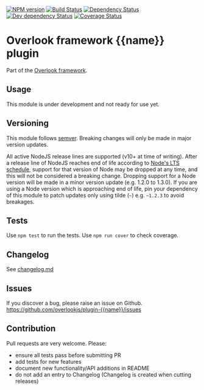 [![NPM version](https://img.shields.io/npm/v/@overlook/plugin-{{name}}.svg)](https://www.npmjs.com/package/@overlook/plugin-{{name}})
[![Build Status](https://img.shields.io/travis/overlookjs/plugin-{{name}}/master.svg)](https://travis-ci.org/overlookjs/plugin-{{name}})
[![Dependency Status](https://img.shields.io/david/overlookjs/plugin-{{name}}.svg)](https://david-dm.org/overlookjs/plugin-{{name}})
[![Dev dependency Status](https://img.shields.io/david/dev/overlookjs/plugin-{{name}}.svg)](https://david-dm.org/overlookjs/plugin-{{name}})
[![Coverage Status](https://img.shields.io/coveralls/overlookjs/plugin-{{name}}/master.svg)](https://coveralls.io/r/overlookjs/plugin-{{name}})

# Overlook framework {{name}} plugin

Part of the [Overlook framework](https://overlookjs.github.io/).

## Usage

This module is under development and not ready for use yet.

## Versioning

This module follows [semver](https://semver.org/). Breaking changes will only be made in major version updates.

All active NodeJS release lines are supported (v10+ at time of writing). After a release line of NodeJS reaches end of life according to [Node's LTS schedule](https://nodejs.org/en/about/releases/), support for that version of Node may be dropped at any time, and this will not be considered a breaking change. Dropping support for a Node version will be made in a minor version update (e.g. 1.2.0 to 1.3.0). If you are using a Node version which is approaching end of life, pin your dependency of this module to patch updates only using tilde (`~`) e.g. `~1.2.3` to avoid breakages.

## Tests

Use `npm test` to run the tests. Use `npm run cover` to check coverage.

## Changelog

See [changelog.md](https://github.com/overlookjs/plugin-{{name}}/blob/master/changelog.md)

## Issues

If you discover a bug, please raise an issue on Github. https://github.com/overlookjs/plugin-{{name}}/issues

## Contribution

Pull requests are very welcome. Please:

* ensure all tests pass before submitting PR
* add tests for new features
* document new functionality/API additions in README
* do not add an entry to Changelog (Changelog is created when cutting releases)
